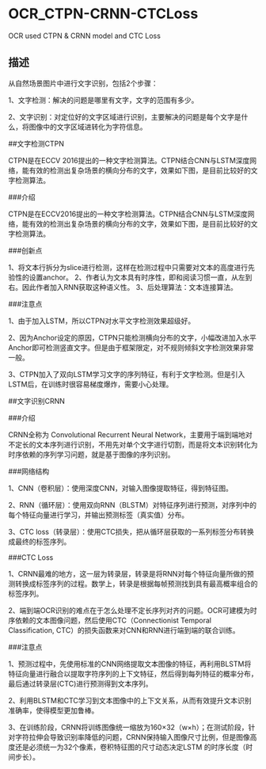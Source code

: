 # OCR_CTPN-CRNN-CTCLoss

OCR used CTPN &amp; CRNN model and CTC Loss

## 描述

从自然场景图片中进行文字识别，包括2个步骤：

1、文字检测：解决的问题是哪里有文字，文字的范围有多少。

2、文字识别：对定位好的文字区域进行识别，主要解决的问题是每个文字是什么，将图像中的文字区域进转化为字符信息。

##文字检测CTPN

CTPN是在ECCV 2016提出的一种文字检测算法。CTPN结合CNN与LSTM深度网络，能有效的检测出复杂场景的横向分布的文字，效果如下图，是目前比较好的文字检测算法。

###介绍

CTPN是在ECCV2016提出的一种文字检测算法。CTPN结合CNN与LSTM深度网络，能有效的检测出复杂场景的横向分布的文字，效果如下图，是目前比较好的文字检测算法。

###创新点

1、将文本行拆分为slice进行检测，这样在检测过程中只需要对文本的高度进行先验性的设置anchor。
2、作者认为文本具有时序性，即和阅读习惯一直，从左到右。因此作者加入RNN获取这种语义性。
3、后处理算法：文本连接算法。

###注意点

1、由于加入LSTM，所以CTPN对水平文字检测效果超级好。

2、因为Anchor设定的原因，CTPN只能检测横向分布的文字，小幅改进加入水平Anchor即可检测竖直文字。但是由于框架限定，对不规则倾斜文字检测效果非常一般。

3、CTPN加入了双向LSTM学习文字的序列特征，有利于文字检测。但是引入LSTM后，在训练时很容易梯度爆炸，需要小心处理。

##文字识别CRNN

###介绍

CRNN全称为 Convolutional Recurrent Neural Network，主要用于端到端地对不定长的文本序列进行识别，不用先对单个文字进行切割，而是将文本识别转化为时序依赖的序列学习问题，就是基于图像的序列识别。

###网络结构

1、CNN（卷积层）：使用深度CNN，对输入图像提取特征，得到特征图。

2、RNN（循环层）：使用双向RNN（BLSTM）对特征序列进行预测，对序列中的每个特征向量进行学习，并输出预测标签（真实值）分布。

3、CTC loss（转录层）：使用CTC损失，把从循环层获取的一系列标签分布转换成最终的标签序列。

###CTC Loss

1、CRNN最难的地方，这一层为转录层，转录是将RNN对每个特征向量所做的预测转换成标签序列的过程。数学上，转录是根据每帧预测找到具有最高概率组合的标签序列。

2、端到端OCR识别的难点在于怎么处理不定长序列对齐的问题。OCR可建模为时序依赖的文本图像问题，然后使用CTC（Connectionist Temporal Classification, CTC）的损失函数来对CNN和RNN进行端到端的联合训练。

###注意点

1、预测过程中，先使用标准的CNN网络提取文本图像的特征，再利用BLSTM将特征向量进行融合以提取字符序列的上下文特征，然后得到每列特征的概率分布，最后通过转录层(CTC)进行预测得到文本序列。

2、利用BLSTM和CTC学习到文本图像中的上下文关系，从而有效提升文本识别准确率，使得模型更加鲁棒。

3、在训练阶段，CRNN将训练图像统一缩放为160×32（w×h）；在测试阶段，针对字符拉伸会导致识别率降低的问题，CRNN保持输入图像尺寸比例，但是图像高度还是必须统一为32个像素，卷积特征图的尺寸动态决定LSTM 的时序长度（时间步长）。
